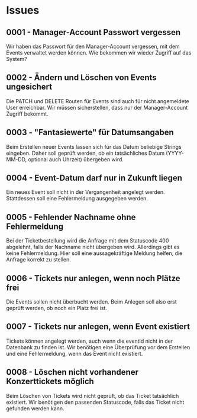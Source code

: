 # Issues
## 0001 - Manager-Account Passwort vergessen
Wir haben das Passwort für den Manager-Account vergessen, mit dem Events verwaltet werden können. Wie bekommen wir wieder Zugriff auf das System?

## 0002 - Ändern und Löschen von Events ungesichert
Die PATCH und DELETE Routen für Events sind auch für nicht angemeldete User erreichbar. Wir müssen sicherstellen, dass nur der Manager-Account Zugriff bekommt.

## 0003 - "Fantasiewerte" für Datumsangaben
Beim Erstellen neuer Events lassen sich für das Datum beliebige Strings eingeben. Daher soll geprüft werden, ob ein tatsächliches Datum (YYYY-MM-DD, optional auch Uhrzeit) übergeben wird.

## 0004 - Event-Datum darf nur in Zukunft liegen
Ein neues Event soll nicht in der Vergangenheit angelegt werden. Stattdessen soll eine Fehlermeldung ausgegeben werden.

## 0005 - Fehlender Nachname ohne Fehlermeldung
Bei der Ticketbestellung wird die Anfrage mit dem Statuscode 400 abgelehnt, falls der Nachname nicht übergeben wird. Allerdings gibt es keine Fehlermeldung. Hier soll eine aussagekräftige Meldung helfen, die Anfrage korrekt zu stellen.

## 0006 - Tickets nur anlegen, wenn noch Plätze frei
Die Events sollen nicht überbucht werden. Beim Anlegen soll also erst geprüft werden, ob noch ein Platz frei ist.

## 0007 - Tickets nur anlegen, wenn Event existiert
Tickets können angelegt werden, auch wenn die eventId nicht in der Datenbank zu finden ist. Wir benötigen eine Überprüfung vor dem Erstellen und eine Fehlermeldung, wenn das Event nicht existiert.

## 0008 - Löschen nicht vorhandener Konzerttickets möglich
Beim Löschen von Tickets wird nicht geprüft, ob das Ticket tatsächlich existiert. Wir benötigen den passenden Statuscode, falls das Ticket nicht gefunden werden kann.
